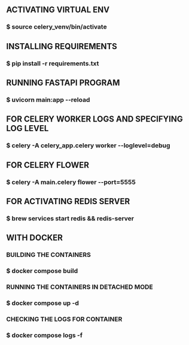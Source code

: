 ## ACTIVATING VIRTUAL ENV
### $ source celery_venv/bin/activate

## INSTALLING REQUIREMENTS
### $ pip install -r requirements.txt

## RUNNING FASTAPI PROGRAM
### $ uvicorn main:app --reload

## FOR CELERY WORKER LOGS AND SPECIFYING LOG LEVEL
### $ celery -A celery_app.celery worker --loglevel=debug

## FOR CELERY FLOWER
### $ celery -A main.celery flower --port=5555

## FOR ACTIVATING REDIS SERVER
### $ brew services start redis && redis-server


## WITH DOCKER
### BUILDING THE CONTAINERS
### $ docker compose build

### RUNNING THE CONTAINERS IN DETACHED MODE
### $ docker compose up -d

### CHECKING THE LOGS FOR CONTAINER
### $ docker compose logs -f <container-name>